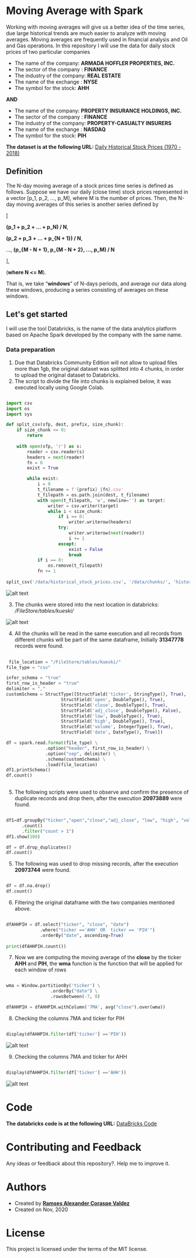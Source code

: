 # Moving Average with Spark

Working with moving averages will give us a better idea of the time series, due large historical trends are much easier to analyze with moving averages. Moving averages are frequently used in financial analysis and Oil and Gas operations. In this repository I will use the data for daily stock prices of two particular companies

 - The name of the company:  **ARMADA HOFFLER PROPERTIES, INC.**
 - The sector of the company : **FINANCE**
 - The industry of the company: **REAL ESTATE**
 - The name of the exchange : **NYSE**
 - The symbol for the stock: **AHH**

**AND**

 - The name of the company:  **PROPERTY INSURANCE HOLDINGS, INC.**
 - The sector of the company : **FINANCE**
 - The industry of the company: **PROPERTY-CASUALTY INSURERS**
 - The name of the exchange : **NASDAQ**
 - The symbol for the stock: **PIH**

**The dataset is at the following URL:** [Daily Historical Stock Prices (1970 - 2018)](https://www.kaggle.com/ehallmar/daily-historical-stock-prices-1970-2018?select=historical_stock_prices.csv)

## Definition

The N-day moving average of a stock prices time series is defined as follows. Suppose we have our daily (close time) stock prices represented in a vector [p_1, p_2, ..., p_M], where M is the number of prices. Then, the N-day moving averages of this series is another series defined by

[

**(p_1 + p_2 + ... + p_N) / N**,

**(p_2 + p_3 + ... + p_{N + 1}) / N**,

...,
**(p_{M - N + 1}, p_{M - N + 2}, ..., p_M) / N**

],

(**where N <= M**).

That is, we take “**windows**” of N-days periods, and average our data along these windows,
producing a series consisting of averages on these windows.


## Let's get started

I will use the tool Databricks,  is the name of the data analytics platform based on Apache Spark developed by the company with the same name.

### Data preparation 

 1. Due that Databricks Community Edition will not allow to upload files more than 1gb, the original dataset was splitted into 4 chunks, in order to upload the original dataset to Databricks.
 2. The script to divide the file into chunks is explained below, it was executed locally using Google Colab.
 
```python

import csv
import os
import sys

def split_csv(sfp, dest, prefix, size_chunk):
    if size_chunk <= 0:
        return
        
    with open(sfp, 'r') as s:
        reader = csv.reader(s)
        headers = next(reader)
        fn = 0
        exist = True

        while exist:
            i = 0
            t_filename = f'{prefix}_{fn}.csv'
            t_filepath = os.path.join(dest, t_filename)
            with open(t_filepath, 'w', newline='') as target:                
                writer = csv.writer(target)
                while i < size_chunk:
                    if i == 0:
                        writer.writerow(headers)
                    try:
                        writer.writerow(next(reader))
                        i += 1
                    except:
                        exist = False
                        break
            if i == 0:
                os.remove(t_filepath)
            fn += 1
  
split_csv('/data/historical_stock_prices.csv', '/data/chunks/', 'historical_stock_prices_', 5300000)

```            
![alt text](https://wittline.github.io/Moving-Average-Spark/images/1.PNG)

 3. The chunks were stored into the next location in databricks: */FileStore/tables/kueski/*
 
 ![alt text](https://wittline.github.io/Moving-Average-Spark/images/2.PNG)
 
 4. All the chunks will be read in the same execution and all records from different chunks will be part of the same dataframe, Initially **31347778** records were found.
 
```python
 
 file_location = "/FileStore/tables/kueski/"
file_type = "csv"

infer_schema = "true"
first_row_is_header = "true"
delimiter = ","
customSchema = StructType([StructField('ticker', StringType(), True),
                     StructField('open', DoubleType(), True),
                     StructField('close', DoubleType(), True),
                     StructField('adj_close', DoubleType(), False),
                     StructField('low', DoubleType(), True),
                     StructField('high', DoubleType(), True),
                     StructField('volume', IntegerType(), True),
                     StructField('date', DateType(), True)])

df = spark.read.format(file_type) \
               .option("header", first_row_is_header) \
               .option("sep", delimiter) \
               .schema(customSchema) \
               .load(file_location)
df1.printSchema()
df.count()
 
```

5. The following scripts were used to observe and confirm the presence of duplicate records and drop them, after the execution **20973889** were found.

```python

df1=df.groupBy("ticker","open","close","adj_close", "low", "high", "volume", "date")
      .count()
      .filter("count > 1")
df1.show(100)

df = df.drop_duplicates()
df.count()

```

5. The following was used to drop missing records, after the execution **20973744** were found.

```python

df = df.na.drop()
df.count()

```

6. Filtering the original dataframe with the two companies mentioned above.


```python

dfAHHPIH = df.select("ticker", "close", "date")
             .where("ticker =='AHH' OR  ticker == 'PIH'")
             .orderBy("date", ascending=True)
             
print(dfAHHPIH.count())

```

7. Now we are computing the moving average of the **close** by the ticker **AHH** and **PIH**, the **wma** function is the function that will be applied for each window of rows

```python

wma = Window.partitionBy('ticker') \
                 .orderBy("date") \
                 .rowsBetween(-7, 0)

dfAHHPIH = dfAHHPIH.withColumn('7MA', avg("close").over(wma))

```

8. Checking the columns 7MA and ticker for PIH

```python

display(dfAHHPIH.filter(df['ticker'] =='PIH'))

```

![alt text](https://wittline.github.io/Moving-Average-Spark/images/3.PNG)

9. Checking the columns 7MA and ticker for AHH

```python

display(dfAHHPIH.filter(df['ticker'] =='AHH'))

```

![alt text](https://wittline.github.io/Moving-Average-Spark/images/4.PNG)

# Code

**The databricks code is at the following URL:** [DataBricks Code](https://databricks-prod-cloudfront.cloud.databricks.com/public/4027ec902e239c93eaaa8714f173bcfc/4857024062644808/1826184165225191/7879041059791212/latest.html)


# Contributing and Feedback
Any ideas or feedback about this repository?. Help me to improve it.

# Authors
- Created by <a href="https://www.linkedin.com/in/ramsescoraspe"><strong>Ramses Alexander Coraspe Valdez</strong></a>
- Created on Nov, 2020

# License
This project is licensed under the terms of the MIT license.
